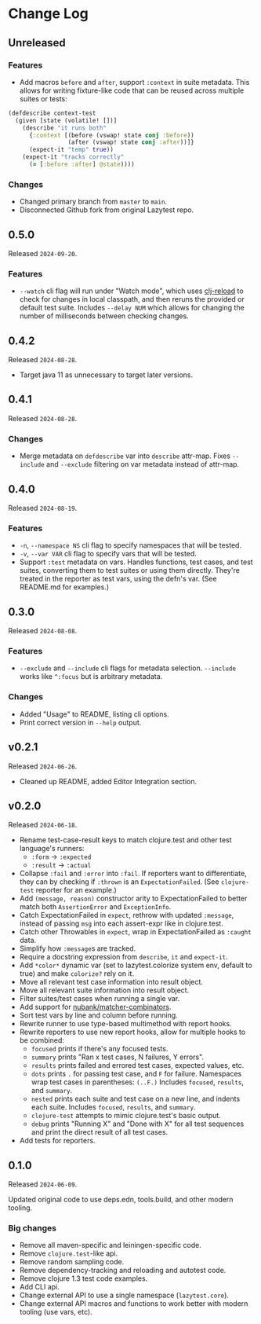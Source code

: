 # Change Log

## Unreleased

### Features

- Add macros `before` and `after`, support `:context` in suite metadata. This allows for writing fixture-like code that can be reused across multiple suites or tests:

```clojure
(defdescribe context-test
  (given [state (volatile! [])]
    (describe "it runs both"
      {:context [(before (vswap! state conj :before))
                 (after (vswap! state conj :after))]}
      (expect-it "temp" true))
    (expect-it "tracks correctly"
      (= [:before :after] @state))))
```

### Changes

- Changed primary branch from `master` to `main`.
- Disconnected Github fork from original Lazytest repo.

## 0.5.0

Released `2024-09-20`.

### Features

- `--watch` cli flag will run under "Watch mode", which uses [clj-reload](https://github.com/tonsky/clj-reload) to check for changes in local classpath, and then reruns the provided or default test suite. Includes `--delay NUM` which allows for changing the number of milliseconds between checking changes.

## 0.4.2

Released `2024-08-28`.

- Target java 11 as unnecessary to target later versions.

## 0.4.1

Released `2024-08-28`.

### Changes

- Merge metadata on `defdescribe` var into `describe` attr-map. Fixes `--include` and `--exclude` filtering on var metadata instead of attr-map.

## 0.4.0

Released `2024-08-19`.

### Features

- `-n`, `--namespace NS` cli flag to specify namespaces that will be tested.
- `-v`, `--var VAR` cli flag to specify vars that will be tested.
- Support `:test` metadata on vars. Handles functions, test cases, and test suites, converting them to test suites or using them directly. They're treated in the reporter as test vars, using the defn's var. (See README.md for examples.)

## 0.3.0

Released `2024-08-08`.

### Features

- `--exclude` and `--include` cli flags for metadata selection. `--include` works like `^:focus` but is arbitrary metadata.

### Changes

- Added "Usage" to README, listing cli options.
- Print correct version in `--help` output.

## v0.2.1

Released `2024-06-26`.

- Cleaned up README, added Editor Integration section.

## v0.2.0

Released `2024-06-18`.

- Rename test-case-result keys to match clojure.test and other test language's runners:
  * `:form` -> `:expected`
  * `:result` -> `:actual`
- Collapse `:fail` and `:error` into `:fail`. If reporters want to differentiate, they can by checking if `:thrown` is an `ExpectationFailed`. (See `clojure-test` reporter for an example.)
- Add `(message, reason)` constructor arity to ExpectationFailed to better match both `AssertionError` and `ExceptionInfo`.
- Catch ExpectationFailed in `expect`, rethrow with updated `:message`, instead of passing `msg` into each assert-expr like in clojure.test.
- Catch other Throwables in `expect`, wrap in ExpectationFailed as `:caught` data.
- Simplify how `:message`s are tracked.
- Require a docstring expression from `describe`, `it` and `expect-it`.
- Add `*color*` dynamic var (set to lazytest.colorize system env, default to true) and make `colorize?` rely on it.
- Move all relevant test case information into result object.
- Move all relevant suite information into result object.
- Filter suites/test cases when running a single var.
- Add support for [nubank/matcher-combinators](https://github.com/nubank/matcher-combinators).
- Sort test vars by line and column before running.
- Rewrite runner to use type-based multimethod with report hooks.
- Rewrite reporters to use new report hooks, allow for multiple hooks to be combined:
  * `focused` prints if there's any focused tests.
  * `summary` prints "Ran x test cases, N failures, Y errors".
  * `results` prints failed and errored test cases, expected values, etc.
  * `dots` prints `.` for passing test case, and `F` for failure. Namespaces wrap test cases in parentheses: `(..F.)` Includes `focused`, `results`, and `summary`.
  * `nested` prints each suite and test case on a new line, and indents each suite. Includes `focused`, `results`, and `summary`.
  * `clojure-test` attempts to mimic clojure.test's basic output.
  * `debug` prints "Running X" and "Done with X" for all test sequences and print the direct result of all test cases.
- Add tests for reporters.

## 0.1.0

Released `2024-06-09`.

Updated original code to use deps.edn, tools.build, and other modern tooling.

### Big changes

* Remove all maven-specific and leiningen-specific code.
* Remove `clojure.test`-like api.
* Remove random sampling code.
* Remove dependency-tracking and reloading and autotest code.
* Remove clojure 1.3 test code examples.
* Add CLI api.
* Change external API to use a single namespace (`lazytest.core`).
* Change external API macros and functions to work better with modern tooling (use vars, etc).
